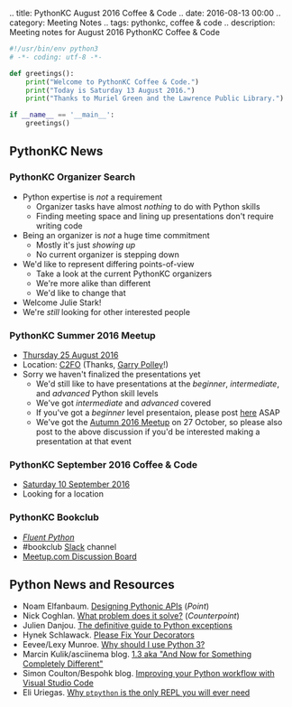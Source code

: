 .. title: PythonKC August 2016 Coffee & Code
.. date: 2016-08-13 00:00
.. category: Meeting Notes
.. tags: pythonkc, coffee & code
.. description: Meeting notes for August 2016 PythonKC Coffee & Code

```python
#!/usr/bin/env python3
# -*- coding: utf-8 -*-

def greetings():
    print("Welcome to PythonKC Coffee & Code.")
    print("Today is Saturday 13 August 2016.")
    print("Thanks to Muriel Green and the Lawrence Public Library.")

if __name__ == '__main__':
    greetings()
```

## PythonKC News

### PythonKC Organizer Search
* Python expertise is _not_ a requirement
    * Organizer tasks have almost _nothing_ to do with Python skills
    * Finding meeting space and lining up presentations don't require writing code
* Being an organizer is _not_ a huge time commitment
    * Mostly it's just _showing up_
    * No current organizer is stepping down
* We'd like to represent differing points-of-view
    * Take a look at the current PythonKC organizers
    * We're more alike than different
    * We'd like to change that
* Welcome Julie Stark!
* We're _still_ looking for other interested people

### PythonKC Summer 2016 Meetup
* [Thursday 25 August 2016](http://www.meetup.com/pythonkc/events/xgjdhlyvlbhc/)
* Location: [C2FO](https://c2fo.com) (Thanks, [Garry Polley](http://www.meetup.com/pythonkc/members/81319782/)!)
* Sorry we haven't finalized the presentations yet
    * We'd still like to have presentations at the _beginner_, _intermediate_, and _advanced_ Python skill levels
    * We've got _intermediate_ and _advanced_ covered
    * If you've got a _beginner_ level presentaion, please post [here](http://www.meetup.com/pythonkc/messages/boards/thread/49947683) ASAP
    * We've got the [Autumn 2016 Meetup](https://www.meetup.com/pythonkc/events/tgjdhlyvnbkc/) on 27 October, so please also post to the above discussion if you'd be interested making a presentation at that event

### PythonKC September 2016 Coffee & Code
* [Saturday 10 September 2016](https://www.meetup.com/pythonkc/events/232044668/)
* Looking for a location

### PythonKC Bookclub
* [_Fluent Python_](http://shop.oreilly.com/product/0636920032519.do)
* \#bookclub [Slack](https://pykc-slackipy.herokuapp.com/) channel
* [Meetup.com Discussion Board](http://www.meetup.com/pythonkc/messages/boards/thread/49656306)

## Python News and Resources
* Noam Elfanbaum. [Designing Pythonic APIs](http://noamelf.com/2016/08/05/designing-pythonic-apis/) (_Point_)
* Nick Coghlan. [What problem does it solve?](http://www.curiousefficiency.org/posts/2016/08/what-problem-does-it-solve.html) (_Counterpoint_)
* Julien Danjou. [The definitive guide to Python exceptions](https://julien.danjou.info/blog/2016/python-exceptions-guide)
* Hynek Schlawack. [Please Fix Your Decorators](https://hynek.me/articles/decorators/)
* Eevee/Lexy Munroe. [Why should I use Python 3?](https://eev.ee/blog/2016/07/31/python-faq-why-should-i-use-python-3/)
* Marcin Kulik/asciinema blog. [1.3 aka "And Now for Something Completely Different"](http://blog.asciinema.org/post/and-now-for-something-completely-different/)
* Simon Coulton/Bespohk blog. [Improving your Python workflow with Visual Studio Code](https://bespohk.com/blog/configuring-python-visual-studio-code)
* Eli Uriegas. [Why `ptpython` is the only REPL you will ever need](http://terriblecode.com/why-ptpython-is-the-only-repl-you-will-ever-need-2/)

